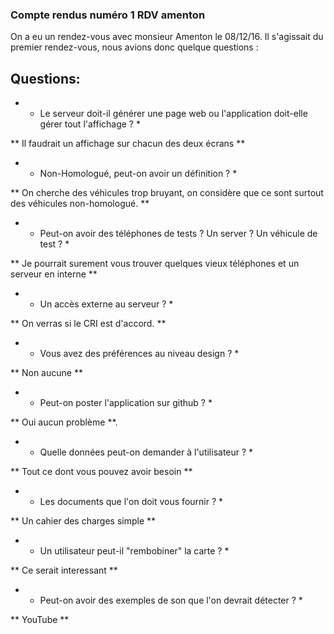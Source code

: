 ### Compte rendus numéro 1 RDV amenton

On a eu un rendez-vous avec monsieur Amenton le 08/12/16. Il s'agissait du premier rendez-vous, nous avions donc
quelque questions :

## Questions:

- * Le serveur doit-il générer une page web ou l'application doit-elle gérer tout l'affichage ? *

** Il faudrait un affichage sur chacun des deux écrans **

- * Non-Homologué, peut-on avoir un définition ? *

** On cherche des véhicules trop bruyant, on considère que ce sont surtout des véhicules non-homologué. **

- * Peut-on avoir des téléphones de tests ? Un server ? Un véhicule de test ? *

** Je pourrait surement vous trouver quelques vieux téléphones et un serveur en interne **

- * Un accès externe au serveur ? *

** On verras si le CRI est d'accord. **

- * Vous avez des préférences au niveau design ? *

** Non aucune **

- * Peut-on poster l'application sur github ? *

** Oui aucun problème **.

- * Quelle données peut-on demander à l'utilisateur ? *

** Tout ce dont vous pouvez avoir besoin **

- * Les documents que l'on doit vous fournir ? *

** Un cahier des charges simple **

- * Un utilisateur peut-il "rembobiner" la carte ? *

** Ce serait interessant **

- * Peut-on avoir des exemples de son que l'on devrait détecter ? *

** YouTube **
